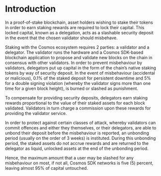 # Introduction
In a proof-of-stake blockchain, asset holders wishing to stake their tokens in order to earn staking rewards are required to lock their capital. This locked capital, known as a delegation, acts as a slashable security deposit in the event that the chosen validator should misbehave.

Staking with the Cosmos ecosystem requires 2 parties: a validator and a delegator. The validator runs the hardware and a Cosmos SDK-based blockchain application to propose and validate new blocks on the chain in consensus with other validators. In order to prevent misbehaviour by validators, delegators put up capital in the form of the chain’s native staking tokens by way of security deposit. In the event of misbehaviour (accidental or malicious), 0.1% of the staked deposit for persistent downtime and 5% for a double signing violation (whereby the validator signs more than one time for a given block height), is burned or slashed as punishment.

To compensate for providing security deposits, delegators earn staking rewards proportional to the value of their staked assets for each block validated. Validators in turn charge a commission upon these rewards for providing the validator service.

In order to protect against certain classes of attack, whereby validators can commit offences and either they themselves, or their delegators, are able to unbond their deposit before the misbehaviour is reported, an unbonding period (usually on the order of 3 weeks) is instituted. During this unbonding period, the staked assets do not accrue rewards and are returned to the delegator as liquid, unlocked assets at the end of the unbonding period.

Hence, the maximum amount that a user may be slashed for any misbehaviour on most, if not all, Cosmos SDK networks is five (5) percent, leaving almost 95% of capital untouched.
